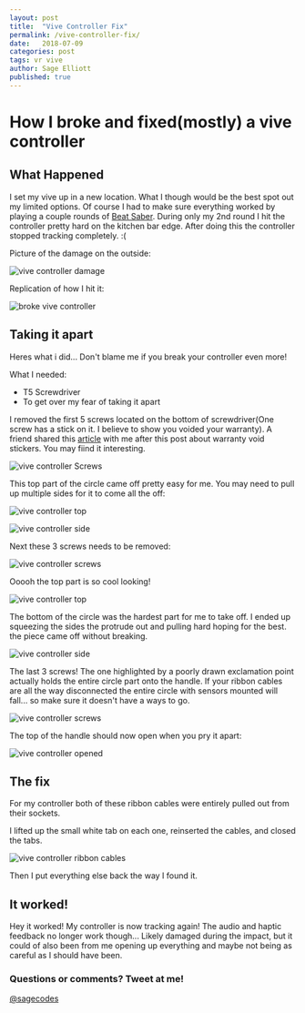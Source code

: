 ```yaml
---
layout: post
title:  "Vive Controller Fix"
permalink: /vive-controller-fix/
date:   2018-07-09
categories: post
tags: vr vive
author: Sage Elliott
published: true
---
```


# How I broke and fixed(mostly) a vive controller

## What Happened

I set my vive up in a new location. What I though would be the best spot out my limited options. Of course I had to make sure everything worked by playing a couple rounds of [Beat Saber](http://www.beatsaber.com/). During only my 2nd round I hit the controller pretty hard on the kitchen bar edge. After doing this the controller stopped tracking completely. :(


Picture of the damage on the outside:

![vive controller damage](https://lh3.googleusercontent.com/-b5sEd_rwiMhk9DSfOLm3UxO37RYA3HmQDt886p6gbtyaM6NQdxLW-CcBJjVKhTIhEs1DJGDNUY7SLeCNxtNWbVp8SKtuduUqW9sIA5JOaIU2AH_G0SNHJVyZN4LXgWnrKptJoC4hrPJx5kVFD79ENiO93k4GQY-KNGK5IGmIQlT7vWIbBnWEYqV9ba9pILGBIfrk3VRvQtzsjRjXS3pM1jiRgbwgqvHaGzYOuM2rPYIEMjgvDMtuVlQ0g_1yXnACSELzAX83QYTbSNlO2ZvKFYkyX7HtVt7DK6vx2eIWidmTC-Q2da5PF1dxL_gxnOvk8n0uMcntvSK-wuiTVDc6L8_58btkrQadYaPjHFeCxhtsVMP8K3rsujdn_0NTZ1MhdYBfOFmJyboLbl3Q9nY1-7Zxt566KAqW3SWvocjn1ceXUC-jb8xHc88MgsmLomOr8Vh1tG3l1wI7hwfOgvlPe8dQKKIdHj9xgtuRn23GS6pBHGOB4Vko8hw3zgpQ5LdhzEzSwmZ5xm2o8fIA1yLAymT-ABRR9kc7LmYhmRB_wUMkksUubXad3yKP0hASA2ePqGMd7aeIx5B05e45YXkZPUiuFimTcKTKfKerZdd=w906-h735-no) 

Replication of how I hit it:

![broke vive controller](https://lh3.googleusercontent.com/mUYSUQNKW2ZaLeRX65GtgaiDTfkoBg5uwUsFIb1smBRaUfyn-bYHUSXnn1hXqTjmRoZfFd8df2LjyX8dQrf96oB85_aXT7Y2MVww7zh01DGjJUgx1QnRJuIOjohkC9SEPjw9NJVGwhUj2kL6jBetdMNXy50okOIEqaWiEo9FCGVhZy8h9bdhkN_y-Da_Hf_aJkAK2-plRkYTnfQ2BOgRTyY_30-ABG5z6uGz_DaYpwDYWBsLouV55X0xPjuqkg5u1l6DHuM7Z6USdC5dqTEqkDG6awOZV84aGayxITvkqNwUkVvP73d-UKGtBYkmyoQylK5hwCG7BJzf6pjpfHHFYncqWT2Ll_5VysDntaH_VcwXIXdg-LEMZVTSzW0TiaDJBpE3I7NcCE33KWO1sdReOlVHowJR8o2hNrAgmqQ9baIfPY2orWoDFN_NYxHPj8BEjDeSOGMKoVCx2eVNmpeoFezhDxGuhWSzMSubmuaaNa2EWRAe4Kjyn4SfVVfFMQdWSHWpnmaTDD_LMvcDB6JX7dzZmkjskOn3ci43w29T7QD7GQ0_usGUt4asUw2lfWhgE4e3jF6Ns9wxzRZeD8_BfsvncNf_2rr0EFbxLZg0v3mxWTZmVNgNm757bgVVP4W5CQZ_rZIHuvv9NNbszS3-a33_6G7XI0IdpQ=w1070-h735-no)

## Taking it apart

Heres what i did... Don't blame me if you break your controller even more!

What I needed:

- T5 Screwdriver
- To get over my fear of taking it apart

I removed the first 5 screws located on the bottom of screwdriver(One screw has a stick on it. I believe to show you voided your warranty). A friend shared this [article](https://motherboard.vice.com/en_us/article/ne9qdq/warranty-void-if-removed-stickers-illegal-ftc) with me after this post about warranty void stickers. You may fiind it interesting.

![vive controller Screws](https://lh3.googleusercontent.com/um2kEgLzel0CxTfgJ_HkxyyVbLvfhPMqXumKI6STbwoNx2k8M5Elll_YGaAOEhzcjGJroOqRtJrxhcdbJ1huETeWqeepw1VdpxGobnsV1tTgBd2KTPe_CucwcOxSKsC6c3y4s-u6ePPhNQx9FRjFGDJxGy4JqELM14zC2Bihi3TaZ_TlrP4XI93XTMUECuGpQ7yxPlbVDgNrdTcOCadtgLlwV-T_0OUioUKIrwS6pmHIBTSy2U_B0k3xuo_NBqajF2ehFCZGq44a4NYMHbKeOYEHTsgfS9WLwo60z5Kbjh5nhzgSyXPRhLiPwFTIV3QsNwX8gkz9e1TfVfg9KyWNGSWnGJY8v74Kbf677UHMyVVg0wgAgRWwL7JGs6I_VlU44pcBOGmUHBefyP92Kq-OFSvzjlqk44WJKW1xdZAr5Vnj848la_twsCmhsoqWE1R9X_N9usXDKLf1M0m5PK75mFuW1I5_jGOA_cS9JlgOLvz_8jejidtPFRSEbHFsHFcCtO7DycdE5eZp7WEoePr1ur42a4a8IE8U_wV5_O2DBVZ8I67nvxTJrxCiZK7LQVgg9ZwoFyCl_mg-VaY3MGfV_nMDG5VRAGE-P2YkBiXw=w388-h735-no)

This top part of the circle came off pretty easy for me. You may need to pull up multiple sides for it to come all the off:

![vive controller top](https://lh3.googleusercontent.com/6rULOSffAs8VhMvU1Akc_Mfj-ALvrhXo9WuQnSvSYHo8vWDNjulscomWvXQRfvV8NSsnrPW80NWzLytQepSsWvQgOP83iy89u90AY9HrcL1tLHUnAC1cEzO4KhAyGf-9Vjpwkc3MKDfJsFTw_20WuUPugxIIjg1Z7YPfmCHUCXO55rBQomDLVSRH5kwIuehgJXmEd5CF1rIyefh1j6hpxWZoFBl9U3QP79L2feAWgXkkUI6faGS3bGgrug_DmQtR5vGALjC-9JHIFNSpgB2a1ehz38pQI8cPnSu-YH8M1PbBEOircxPOPuhhZb6-eaaZ5n7dB82w31-BvxIkbC_Z-t-eF4J2te6edPRvkW_WnDxVM-abVoKpBpjiqc_owpnaoqIwAMIefiae2t9k9lh43h1x6A_DCZFAyP4q7hYYGXPkjKJRMacdBMDqnMoJPbKReoELIAbeYRjvyNrPZq0Q1A2DKhI8SP8w7W42PJCjbTm-jWMJSXxWG-e0J94sG3dDrJo_geWcilNEta2bV1RkApMTm9UrWrasrKI9urbY4KvH_HiqmgN5muV6X2zMgvcC2FmsGtyt-v5FmNCAWsgiyf4nzFiWnN9jApr-qP_l=w358-h735-no)

![vive controller side](https://lh3.googleusercontent.com/zd2k9qrRzbgKN8uqVjHGoUM1T3PjKFX4RZQrgq1W_EM2yKL0wgxrj6iaYzs7v0p3V9YRkIU41P6j-TNTQX7eHTTBY3Aqw8f1AnuPBIGU32UTsHArVUrQ3e-X1taMeZZpGz0TTM-5lum7zEK7i2_NCMn9oNEs4uhtsjhAwF0zFTPn3IsPU0NaHV26YR_aFEXup3p3Dwz1oS3wnrKGo5F9FoEwBfI-NOT4dQk_mXrTlERbbFkNv2PC9-XRueLN8oqBfPtDFdUkk7QM3X0LVMuELV7lgrZsyOyVwc7H_tCdZa8gCRevLT0r7ouTyjNZrbdMBDZnXf9ez4H5O_bLiVzQd0YTGnKjEyAOAcPML3sVeXnSsQ9tp4DRzY8V6Gf4QAIXsFaBqE_G8lI2l9rgB908kJV8tcZtuUcIrVQeMARjima7bP-MuEAOl1qh_59iR3TonFf65PFheJY3vAQroOdMFYi9oNszHa2CQwoQRtkFDJ0rZ52--XA62bOxtUIUjFluyDuAJvcXYAcxy3evmpTO1JoCGKA9cEIEC_4TYuzPhiu5tyZMui3QiNihIXDmo7sykVINI3I2Wy-EJz2sWO4s5oPMnCEaTuimBVOP_W3S=w358-h735-no)


Next these 3 screws needs to be removed:

![vive controller screws](https://lh3.googleusercontent.com/QH773tHJ_bWIaZkYUPbQqMl4dRD4sK_OEToutMnyUE_fl2JoVKcoQJs1TzTJ6sBPyCWtVXsoAvbIdVJ1Zu6z2k-eqDfKJ5ZjU5ElmyZu8yZuiVfDHbYuAyoqvyzSvFRL2zpjV3nmVtlE_cm-SR0UwsLbR1YnZU4pf4tJJcnZK6Bz30S4xWaJmmvA21kw_jsonyG4r1YZpt0PFO3L2V83SUGQRXEkBkSIL-aK-b-vkbAF4zCBP7QYpMkyi6lkGJqWGV1Yw5XlWX99m_wHNpcY3mfpRCwCbwAoGEmdIzBmR7K-q2m9PT9r3gZVhWzylHSoZog_biNvHzbhYJZkQdqtBXD2-qTOXxCFJ0KOP02RDBhCmpc8TsjumxrL4mSJ5DHTjHQxcLJWmt-k35NMzGUnXxKyU8ejCLcmqmdY40OEo0aEzVRNcRDckv9aqKLRNC_BCV7NgovNSBOdukuvVe1HrA78mW1E4XouA29TG8Nd1Djwic-J0Ll0Tg7RseFXj5nofbgFYbezsslyCSu71LwapfPusEORLugndZCV-0sDT7nb_qtvE_FbjIWByIEGm7fw1FZvDTN4sz21DLsV8SBXucS4vTcPNwYCdnyUYvnH=w636-h735-no)

Ooooh the top part is so cool looking!

![vive controller top](https://lh3.googleusercontent.com/B3rq1nDVkGr0zADU8stF25J40dQbCI0xyeMtaKhaLD38NYarSSgAMNnQImSYtUvztx7kd-7zA1XM9FDxr0NneigNI5GUX7TU-iyck9B61741PgtAuAgF5YJ11NWXZtmYpQ_5v6YpZdu_RptmIPvKtYcXAYB8TpaG70t_v_-23Z93LuUriq60L1TBspr4Jlb69fLXUQLh38nwK321HBvvVWWlKQIqtOrrjT60phnV6gS3oIiV5EorE84-lWO7YaMJpcw5at9jGKkT45AkAx5SCihL_828DPjUIyZkmNCH4k8AuX100ZxUi8EcliPVvfPeExeKUfrXPmNjGssmHSCH3Ui1i0xXFttdSr-ZQHj2OVMGjSUaNCdHM6H_okvbmZ9HsxqWeuP1tX4xcX3aDG1QwaFS7Bk-3wvCXcgTxznOzUBVbX-GYu0s3b_0p5zHEBomqV-fT1m_5MQdZ3d452fBCRQkX17Xk4x1eX3kGuijdXaJNU8i-Rrcn5rLCV9p4tA1gf_RrYqzVWarMOnlzVaBXiE5kBz4sx0IS_fF6Kk8h0MqQpQPi9Bl7PbZldNo1jrhwgITFB_rJMbrd0Lx45-shZw77-cC4aw0A0NcZ8S-=w358-h735-no)

The bottom of the circle was the hardest part for me to take off. I ended up squeezing the sides the protrude out and pulling hard hoping for the best. the piece came off without breaking.

![vive controller side](https://lh3.googleusercontent.com/fOneGpn5CtBKKWwhwMiJYj1LFjhx0gM6j4NCMX6BfMwAai31-QrknGq51LAj2Ndtnu-4f-uA-ZdGSohfzFZcj7gNbMARwNmaz4ce6wwvwL4oFN2T5k4H9VVqj_pZvk9UrUeC76Zp3BSZ_LP7DUyWVe7rJz0PHUMok_482Yt3fFyxvVf4YPuBCqJrSwf0deS1K-zi-_c0bhdViiZZpHvQehkTW44dsfWr4ec1C8j8WuDWGUe2SW9r7PvjHMYf5CkRdQ_P2oZfBIU1btd6H-atLcIaLFKmRr-V6aqYi5XI1vylNLzKAml1Egqc5f-0k55GX7w0Bz_nRBfZ_BPzOpLcbyuTekSAWsCG9MR9S9XU4rcJVCIHJKkRvxty-NmqjreYgWFYAHwC_LuPipTEqWENqJIwAOhbFvAmwEMiZgP6waQy6jL1dQaPa1QGikB76CFPHlJpXn4wlJwHTvORtdm8pbUtDQ-sIxPEinAAUW8zpVSae2gx96mosfDt9kWahGRG9ccAM2SdzWeAVMpxiIZ0Q2pFJPPPoDKCEdYFbZ36DUzvR2G2B-1wqnTRKlq9DBW5mEit8_SGjrpk2rHkVf_r_e7QgjvOMIT57EyL4EWG=w358-h735-no)

The last 3 screws! The one highlighted by a poorly drawn exclamation point actually holds the entire circle part onto the handle. If your ribbon cables are all the way disconnected the entire circle with sensors mounted will fall... so make sure it doesn't have a ways to go.

![vive controller screws](https://lh3.googleusercontent.com/eoZ8clQB5XUOpSyJgGVVOT1duUmwseNFk3RiPALh9n1zx4PHrxL6LCqYAtQYNvgAtDCtKTEY03YaetAIzf-pfcmzLcEBpxxDt3HzZxL45CNDcPydsuumGm6Pm8U0A2EtIt28aYwHcEjtSuuVFSJcqbeHmIYYpbhnYF6yAF9f5Ysi5NFcPmgqQUBIa05iIbN8GjrJL07nvOhqML11wIaPe_yCyW8osOpcI0QnLtRE85UcunCpWjQlKXN5Nj4uR2yGtcrkPeF1WA6sjZtGUzFcst6_nIv3Lru46Oibnups3Nms2MGpc06t121nv0jFIDHX_E9VUJkDwPZbBSHRG4UH_Ggx5XgTeB44W1wbNYFSVCoPaTpFcrQeE6GZV5z6BvNcry7JYj-sBkMUXSeqXie9zNzN6gCUk_4vNP502ED7wdFELMhITOU6k8e13DpfTaYY0pIz62nz5MRltNVwgG3HYEU4uOg_hOn2II9JiGr-AP7FBQ9qvSoNgWJXu_Sxw9_NMt0rmJRwHPusVlevA4TOdt0ldgXlQkD8P8ATHQzNTuYzVZaT5t3FVMSyGs_vg5jIbv9HMrL3LPv8QVF1UxObuWZo4Jc5VTloyoreexPT=w358-h735-no)

The top of the handle should now open when you pry it apart:

![vive controller opened](https://lh3.googleusercontent.com/BNslg4a3qdqLTkUPfngkXK3gwfPSdiF7kzxGLzqD168mo2JeMt-Q3907TNiOL9QFQSqLlJW3uVp35DH9T9vo3swAs1kZ-4ifc0tDZeF9ftgXtkXKPdHIl58HwCSfbdz_YtaQjFGBGUFAPGwEw8KDc4ZLpa6PTaX8VIplthk43eOg2FiCODyKK6HZgZvHxGG3PwvaMrqf98YKrNt0wwOhkU8adHjKu0frBvcgirPzjJ6ycGjRn5p6pXBbOM8q6POWVudS8IZ-fFEY6wxUqNDhhkEvM9t3tfJrC5RexyL5-Ma1Sb12YRxeOGLLNAwwoaYwkCTPGIkaTUDDVsz361BUukuXijVeamzBeYF451AM18za_lYQ1JTaneyImz5AJi_zvfRlXrzo5yRQr9dBUNusCrcILIaWPanJGdfiuffcBrlsbq6dNfCwo7WCzKcZtMdNkvoquALVgDnuzk2GBECG8qELyRLkUbF5-QXwaFx4c88ehcEcFFBprj8gqNHYmVL2udPWpSmiFTiyOJdXyeflhXFtXoj_9xjWtlVjC8FpACgdBLcPePE8YbZqOtreRO4x3v6ZNGQC5VW_WwaUvq3I6wdq0sAdNbrxu4D1J_Xm=w1413-h687-no)

## The fix

For my controller both of these ribbon cables were entirely pulled out from their sockets.

I lifted up the small white tab on each one, reinserted the cables, and closed the tabs. 

![vive controller ribbon cables](https://lh3.googleusercontent.com/au3uIlix2MbwpupXUCusVfKjMmDVEKeT_TRhHwa1n6luTmu-W1tyi6rpe2w6hx0Pi1rQlHhVHFftayC9SJFHwQsOruGbeTf-W86D2x_yLP1MwfAeX8Ktc70qpmEcZzx9EE7_Ka4_IAxSPe9DJhv23ozXgNtL7PM_dxjCeBFqVjD5j2WB0o9vxA2gUi5SMR0PUcn9_TRoxikv1P6olz-gHohNDMDxwvVcKR08lxDB4XhJOSymaDm-7OXHXhhWcPdpcxJxskuG57_EiX2DeM8OGkgciS3QYbYB-VRcN5YoM6yUwWDpfM4vpmsKwfq2L_PY5hR5Qh3SlvR-d9D0A-GWaq2kykzNZ7qDYjtMVivw4F59_G2hYQye-KuZtedih9533XtP46wEpM2O1iLXBjqwwdQ3GVcoviNATDz0zKRtOGbOoRYVog-eLUGTAmVN-gLAX3WBZoYrc3dluLrLXtpk_3RB6WfCA1kwoUt4QEDi-HAnAGbOnF3xcgCoYBO-uM-U9G6lzng3val7yFkS1Ebkv3SrbjxU31Gslq7IVxxsrQXqhUFqrBGPCXMsFmeW-Y5Z7eYQOR3Fjy3iakI4eoLMJQR9h0E0_qWDNqAqAUb1=w1413-h687-no)

Then I put everything else back the way I found it. 

## It worked!

Hey it worked! My controller is now tracking again! The audio and haptic feedback no longer work though... Likely damaged during the impact, but it could of also been from me opening up everything and maybe not being as careful as I should have been. 

### Questions or comments? Tweet at me!
[@sagecodes](https://twitter.com/sagecodes)